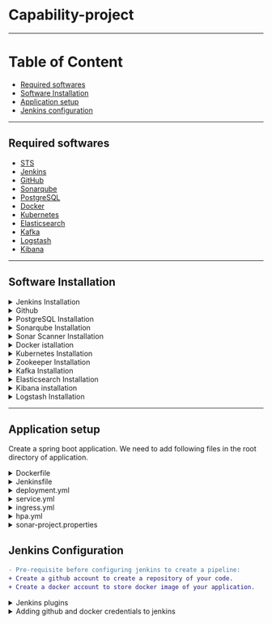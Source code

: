 # Capability-project
---

# Table of Content
* [Required softwares](#required_softwares)
* [Software Installation](#software_installation)
* [Application setup](#application_setup)
* [Jenkins configuration](#jenkins_configuration)
---

## <a name="required_s oftwares"></a>Required softwares
* [STS](https://spring.io/tools)
* [Jenkins](https://jenkins.io/)
* [GitHub](https://github.com/)
* [Sonarqube](https://www.sonarqube.org/)
* [PostgreSQL](https://www.postgresql.org/)
* [Docker](https://www.docker.com/)
* [Kubernetes](https://kubernetes.io/)
* [Elasticsearch](https://www.elastic.co/products/elasticsearch)
* [Kafka](https://kafka.apache.org/)
* [Logstash](https://www.elastic.co/products/logstash)
* [Kibana](https://www.elastic.co/products/kibana)
---

## <a name="software_installation"></a>Software Installation

<details>
<summary>Jenkins Installation</summary>

 **Step 1 — Installing Jenkins**

* First, we'll add the repository key to the system.
  ```
  $ wget -q -O - https://pkg.jenkins.io/debian/jenkins-ci.org.key | sudo apt-key add -
  ```
* When the key is added, the system will return OK. Next, we'll append the Debian package repository address to the server's sources.list:
  ```
  $ echo deb https://pkg.jenkins.io/debian-stable binary/ | sudo tee /etc/apt/sources.list.d/jenkins.list
  ```
* When both of these are in place, we'll run update so that apt-get will use the new repository:
  ```
  $ sudo apt-get update
  ```
* Finally, we'll install Jenkins and its dependencies, including Java:
  ```
  $ sudo apt-get install jenkins
  ```
 **Step 2 — Starting Jenkins**

* Now that Jenkins and its dependencies are in place, we'll start the Jenkins server.
  ```
  $ sudo systemctl start jenkins
  ```
* Since systemctl doesn't display output, we'll use its status command to verify that it started successfully:
  ```
  $ sudo systemctl status jenkins
  ```
* If everything went well, the beginning of the output should show that the service is active and configured to start at boot:
  ```
  Output
  ● jenkins.service - LSB: Start Jenkins at boot time
  Loaded: loaded (/etc/init.d/jenkins; bad; vendor preset: enabled)
  Active:active (exited) since Thu 2017-04-20 16:51:13 UTC; 2min 7s ago
    Docs: man:systemd-sysv-generator(8)
  ```
* Add jenkins user to the sudo group:
  ```
  $ usermod -a -G sudo jenkins
  ```
 **Step 3 — Opening the Firewall**  
* By default, Jenkins runs on port 8080, so we'll open that port using ufw:
  ```
  $ sudo ufw allow 8080
  ```
* We can see the new rules by checking UFW's status.
  ```
  $ sudo ufw status
  ```
* We should see that traffic is allowed to port 8080 from anywhere:
  ```
  Output
  Status: active

  To                         Action      From
  --                         ------      ----
  OpenSSH                    ALLOW       Anywhere
  8080                       ALLOW       Anywhere
  OpenSSH (v6)               ALLOW       Anywhere (v6)
  8080 (v6)                  ALLOW       Anywhere (v6)
  ```
* Note: If the firewall is inactive, the following commands will make sure that OpenSSH is allowed and then enable it.
  ```
  $ sudo ufw allow OpenSSH
  $ sudo ufw enable
  ```
 **Step 4 — Setting up Jenkins**
* To set up our installation, we'll visit Jenkins on its default port, 8080, using the server domain name or IP address: http://ip_address_or_domain_name:8080

* We should see "Unlock Jenkins" screen, which displays the location of the initial password
![unlock-jenkins](images/unlock-jenkins.png)
* In the terminal window, we'll use the cat command to display the password:
  ```
  $ sudo cat /var/lib/jenkins/secrets/initialAdminPassword
  ```
* We'll copy the 32-character alphanumeric password from the terminal and paste it into the "Administrator password" field, then click "Continue". The next screen presents the option of installing suggested plugins or selecting specific plugins.
![jenkins-customize](images/jenkins-customize.png)
* We'll click the "Install suggested plugins" option, which will immediately begin the installation process.
![jenkins-plugins](images/jenkins-plugins.png)
* When the installation is complete, we'll be prompted to set up the first administrative user. It's possible to skip this step and continue as admin using the initial password we used above, but we'll take a moment to create the user.
![jenkins-first-admin](images/jenkins-first-admin.png)
* Once the first admin user is in place, you should see a "Jenkins is ready!" confirmation screen.
![jenkins-ready](images/jenkins-ready.png)
* Click start using jenkins to visit the main Jenkins dashboard.
![jenkins-using](images/jenkins-using.png)

* At this point, Jenkins has been successfully installed.
</details>

<details>
<summary>Github</summary>

* Create account on github so that you can store your code in online repository.
</details>

<details>
<summary>PostgreSQL Installation</summary>
  
* Before proceeding with installation of any kind of package, use the following command to update your Ubuntu system. To execute this command, remember to login from non-root user with sudo privileges. 
  ```
  $ sudo apt-get update
  ```
* Now install postgresql using this command.
  ```
  $ sudo apt-get install postgresql postgresql-contrib
  ```
  **Using postgresql**
  
* Start the postgresql service by using folowing command:
  ```
  $ sudo service postgresql start
  ```
* locate pg_hba.conf file in your system using command:
  ```
  $ locate pg_hba.conf
  ```
* add following line in _IPV4 local connection_ of pg_hba.conf file so that docker image can be connected to your local databse.
  ```
  host    all   	        all             <ip address of your machine>/32         md5
  ```
* Switch over to the postgres account on your server by typing:
  ```
  $ sudo -i -u postgres
  ```
* You can now access a Postgres prompt immediately by typing:
  ```
  $ psql
  ```
* You will be logged in and able to interact with the database management system right away.
* Command prompt will look like this
  ```
  psql=#
  ```
* Exit out of the PostgreSQL prompt by typing:
  ```
  postgres=# \q
  ```
</details>

<details>
<summary>Sonarqube Installation</summary>

* First, create a user for SonarQube with the following command:
  ```
  $ sudo adduser sonar
  ```
* switch to the postgres user with the following command
  ```
  $ sudo su postgres
  ```
* Next, switch to the PostgreSQL shell with the following command:
  ```
  psql
  ```
* Next, set password for sonar user and create a sonar database with the following command:
  ```
  psql=# ALTER USER sonar WITH ENCRYPTED password 'password';
  psql=# CREATE DATABASE sonar OWNER sonar;
  ```
* Next, extit from the PostgreSQL shell:
  ```
  psql=# \q
  ```
* Now exit from postgres user
  ```
  $ exit
  ```
* Next, download the latest version of SonarQube with the following command:
  ```
  $ wget https://binaries.sonarsource.com/Distribution/sonarqube/sonarqube-6.7.6.zip
  ```
* Once the download is completed, unzip the downloaded file with the following command:
  ```
  $ unzip sonarqube-6.7.6.zip
  ```
* Next, copy the extracted directory to the /opt with the following command:
  ```
  $ sudo cp -r sonarqube-6.7.6 /opt/sonarqube
  ```
* add onar user to the group
  ```
  $ sudo groupadd sonar
  $ sudo useradd -c "Sonar System User" -d /opt/sonarqube -g sonar -s /bin/bash sonar
  $ sudo chown -R sonar:sonar /opt/sonarqube
  ```
* Next, you will need to configure SonarQube to run as a sonar user. You can do this with the following command:
  ```
  $ sudo nano /opt/sonarqube/bin/linux-x86-64/sonar.sh
  ```
* Make the following changes:
  ```
  RUN_AS_USER=sonar
  ```
* Save and close the file. Then, open SonarQube default configuration file and modify the database credentials with the one we created earlier:
  ```
  $ sudo nano /opt/sonarqube/conf/sonar.properties
  ```
* Make the following changes:
  ```
  sonar.jdbc.username=sonar
  sonar.jdbc.password=password
  sonar.jdbc.url=jdbc:postgresql://localhost/sonar
  sonar.web.host=127.0.0.1
  sonar.search.javaOpts=-Xms512m  -Xmx512m
  ```
* Save and close the file, when you are finished.
* 
  **Create Systemd Service file for SonarQube**
* Next, you will need to create a systemd service file to manage SonarQube service. You can do this with the following command:
  ```
  $ sudo nano /etc/systemd/system/sonar.service
  ```
* Add the following lines:
  ```
  [Unit]
  Description=SonarQube service
  After=syslog.target network.target

  [Service]
  Type=forking

  ExecStart=/opt/sonarqube/bin/linux-x86-64/sonar.sh start
  ExecStop=/opt/sonarqube/bin/linux-x86-64/sonar.sh stop

  User=sonar
  Group=sonar
  Restart=always

  [Install]
  WantedBy=multi-user.target
  ```
* Save and close the file, when you are finished. Then, start SonarQube service and enable it to start on boot time with the following command:
  ```
  $ sudo systemctl start sonar
  $ sudo systemctl enable sonar
  ```
* You can check the status of SonarQube service with the following command:
  ```
  $ sudo systemctl status sonar
  ```
* output
  ```
  ? sonar.service - SonarQube service
   Loaded: loaded (/etc/systemd/system/sonar.service; disabled; vendor preset: enabled)
   Active: active (running) since Sun 2018-12-02 13:55:34 UTC; 2min 52s ago
  Process: 2339 ExecStart=/opt/sonarqube/bin/linux-x86-64/sonar.sh start (code=exited, status=0/SUCCESS)
   Main PID: 2396 (wrapper)
      Tasks: 133 (limit: 2323)
     CGroup: /system.slice/sonar.service
             ??2396 /opt/sonarqube/bin/linux-x86-64/./wrapper /opt/sonarqube/bin/linux-x86-64/../../conf/wrapper.conf wrapper.syslog.ident=SonarQ
             ??2399 java -Dsonar.wrapped=true -Djava.awt.headless=true -Xms8m -Xmx32m -Djava.library.path=./lib -classpath ../../lib/jsw/wrapper-
             ??2445 /usr/lib/jvm/java-8-oracle/jre/bin/java -XX:+UseConcMarkSweepGC -XX:CMSInitiatingOccupancyFraction=75 -XX:+UseCMSInitiatingOc
             ??2545 /usr/lib/jvm/java-8-oracle/jre/bin/java -Djava.awt.headless=true -Dfile.encoding=UTF-8 -Djava.io.tmpdir=/opt/sonarqube/temp -
             ??2622 /usr/lib/jvm/java-8-oracle/jre/bin/java -Djava.awt.headless=true -Dfile.encoding=UTF-8 -Djava.io.tmpdir=/opt/sonarqube/temp -

  Dec 02 13:55:33 ubuntu1804 systemd[1]: Starting SonarQube service...
  Dec 02 13:55:33 ubuntu1804 sonar.sh[2339]: Starting SonarQube...
  Dec 02 13:55:34 ubuntu1804 sonar.sh[2339]: Started SonarQube.
  Dec 02 13:55:34 ubuntu1804 systemd[1]: Started SonarQube service.
  ```
</details>

<details>
<summary>Sonar Scanner Installation</summary>
  
* create a directory
  ```
  $ sudo mkdir /opt/sonarscanner
  $ cd /opt/sonarscanner
  ```
* download sonar scanner:
  ```
  $ https://docs.sonarqube.org/display/SCAN/Analyzing+with+SonarQube+Scanner
  ```
* Extract the zip file
  ```
  $ sudo unzip sonar-scanner-cli-3.0.3.778-linux.zip
  ```
* remove downloaded zip file
  ```
  $ sudo rm sonar-scanner-cli-3.0.3.778-linux.zip
  ```
* open sonar-scanner.properties file
  ```
  $ sudo nano sonar-scanner-3.0.3.778-linux/conf/sonar-scanner.properties
  ```
* add below line in property file
  ```
  sonar.host.url=https://localhost:9000
  ```
* change permission of scanner
  ```
  $ sudo chmod +x sonar-scanner-3.0.3.778-linux/bin/sonar-scanner
  ```
</details>

<details>
<summary>Docker istallation</summary>
  
* First, in order to ensure the downloads are valid, add the GPG key for the official Docker repository to your system:
  ```
  $ curl -fsSL https://download.docker.com/linux/ubuntu/gpg | sudo apt-key add -
  ```
* Add the Docker repository to APT sources:
  ```
  $ sudo add-apt-repository "deb [arch=amd64] https://download.docker.com/linux/ubuntu $(lsb_release -cs) stable"
  ```
* Next, update the package database with the Docker packages from the newly added repo:
  ```
  $ sudo apt-get update
  ```
* Make sure you are about to install from the Docker repo instead of the default Ubuntu 16.04 repo:
  ```
  $ apt-cache policy docker-ce
  ```
* You should see output similar to the follow:
  ```
  docker-ce:
  Installed: (none)
  Candidate: 18.06.1~ce~3-0~ubuntu
  Version table:
     18.06.1~ce~3-0~ubuntu 500
        500 https://download.docker.com/linux/ubuntu xenial/stable amd64 Packages
  ```
* Notice that docker-ce is not installed, but the candidate for installation is from the Docker repository for Ubuntu 16.04 (xenial).
* 
* Finally, install Docker:
  ```
  $ sudo apt-get install -y docker-ce
  ```
* Docker should now be installed, the daemon started, and the process enabled to start on boot. Check that it's running:
  ```
  $ sudo systemctl status docker
  ```
* The output should be similar to the following, showing that the service is active and running:
  ```
  Output
  ● docker.service - Docker Application Container Engine
     Loaded: loaded (/lib/systemd/system/docker.service; enabled; vendor preset: enabled)
     Active: active (running) since Thu 2018-10-18 20:28:23 UTC; 35s ago
       Docs: https://docs.docker.com
   Main PID: 13412 (dockerd)
     CGroup: /system.slice/docker.service
             ├─13412 /usr/bin/dockerd -H fd://
             └─13421 docker-containerd --config /var/run/docker/containerd/containerd.toml
  ```
</details>

<details>
  <summary>Kubernetes Installation</summary>
  
 **1. Update Ubuntu dependencies**
* Update your system’s dependencies to get ready for the Kubernetes installation.
  ```
  $ sudo apt-get update
  $ sudo apt-get install -y apt-transport-https
  ```
  **2. Install VirtualBox on Ubuntu**
* Install VirtualBox to run virtual machines on your system.
  ```
  $ sudo apt-get install -y virtualbox virtualbox-ext-pack
  ```
  **3. Install kubectl**
* Install kubectl, which you use to interact with the Kubernetes cluster.
  ```
  $ curl -s https://packages.cloud.google.com/apt/doc/apt-key.gpg | sudo apt-key add -
  $ sudo touch /etc/apt/sources.list.d/kubernetes.list 
  $ echo "deb http://apt.kubernetes.io/ kubernetes-xenial main" | sudo tee -a /etc/apt/sources.list.d/kubernetes.list
  $ sudo apt-get update
  $ sudo apt-get install -y kubectl
  ```
  **4. Install minikube**
* Download and install minikube, which runs a single node Kubernetes cluster on your machine.
  ```
  $ curl -Lo minikube https://storage.googleapis.com/minikube/releases/v0.28.2/minikube-linux-amd64
  $ chmod +x minikube && sudo mv minikube /usr/local/bin/
  ```
* Now start up Minikube and use kubectl to find what version of Kubernetes you’re running on Ubuntu.
  ```
  $ minikube start
  ```
* Terminal will look like this
![minikube-1](images/minikube-1.png)
</details>

<details>
<summary>Zookeeper Installation</summary>

* Install zookeper using command
  ```
  $ sudo apt-get install zookeeperd
  ```
* we will now check if Zookeeper is alive and if it’s OK 😛
  ```
  $ telnet localhost 2181
  ```
* at Telnet prompt, we will enter
  ```
  ruok
  ```
* (are you okay) if it’s all okay it will end telnet session and reply with
  ```
  imok
  ```
* Start zookeeper service using 
  ```
  $ sudo /usr/share/zookeeper/bin/zkServer.sh start-foreground
  ```
* 
</details>

<details>
  <summary>Kafka Installation</summary>
  
* Download kafka
  ```
  $ wget wget http://mirrors.estointernet.in/apache/kafka/2.1.0/kafka_2.11-2.1.0.tgz
  ```
* Next, create a directory for Kafka installation:
  ```
  $ sudo mkdir /opt/Kafka
  $ cd /opt/Kafka
  ```
* Extract the downloaded archive using tar command in /opt/Kafka:
  ```
  sudo tar -xvf kafka_2.11-2.1.0.tgz -C /opt/Kafka/
  ```
* open server.properties using following command
  ```
  sudo nano /opt/Kafka/kafka_2.11-2.1.0/config/server.properties
  ```
* add following line to the file
  ```
  listeners=PLAINTEXT://<io address of your machine>:9092
  ```
* The next step is to start Kafka server, you can start it by running kafka-server-start.sh script located at /opt/Kafka/kafka_2.11-2.1.0/bin/ directory.
  ```
  $ sudo /opt/Kafka/kafka_2.11-2.1.0/bin/kafka-server-start.sh /opt/Kafka/kafka_2.11-2.1.0/config/server.properties
  ```
  **Testing installation**

* In a terminal start a kafka server
  ```
  sudo /opt/Kafka/kafka_2.11-2.1.0/bin/kafka-server-start.sh /opt/Kafka/kafka_2.11-2.1.0/config/server.properties
  ```
* In another terminal create a topic
  ```
  $ sudo /opt/Kafka/kafka_2.11-2.1.0/bin/kafka-topics.sh --create --zookeeper localhost:2181 --replication-factor 1 --partitions 1 --topic test
  ```
* List all topics with the command below and it will print test the topic we just created
  ```
  $ /opt/Kafka/kafka_2.11-2.1.0/bin/kafka-topics.sh --list --zookeeper localhost:2181
  ```
* Let’s start publishing messages on test topic
  ```
  $ /opt/Kafka/kafka_2.11-2.1.0/bin/kafka-console-producer.sh --broker-list localhost:9092 --topic test
  ```
* We will now create a subscriber on test topic and listen from the beginning of the topic.
  ```
  $ /opt/Kafka/kafka_2.11-2.1.0/bin/kafka-console-consumer.sh --bootstrap-server localhost:9092 --topic test --from-beginning
  ```
* Enter some message in the producer
  ```
  $ Hello world!!!
  ```
* You will see the messages appearing on the subscriber terminal.
</details>

<details>
  <summary>Elasticsearch Installation</summary>
  
* To begin, run the following command to import the Elasticsearch public GPG key into APT:
  ```
  $ wget -qO - https://artifacts.elastic.co/GPG-KEY-elasticsearch | sudo apt-key add -
  ```
* Next, add the Elastic source list to the sources.list.d directory, where APT will look for new sources:
  ```
  $ echo "deb https://artifacts.elastic.co/packages/6.x/apt stable main" | sudo tee -a /etc/apt/sources.list.d/elastic-6.x.list
  ```
* Next, update your package lists so APT will read the new Elastic source:
  ```
  $ sudo apt update
  ```
* Then install Elasticsearch with this command:
  ```
  $ sudo apt install elasticsearch
  ```
* Once Elasticsearch is finished installing, use your preferred text editor to edit Elasticsearch's main configuration file, elasticsearch.yml. Here, we'll use nano:
  ```
  $ sudo nano /etc/elasticsearch/elasticsearch.yml
  ```
* Elasticsearch listens for traffic from everywhere on port 9200. You will want to restrict outside access to your Elasticsearch instance to prevent outsiders from reading your data or shutting down your Elasticsearch cluster through the REST API. Find the line that specifies network.host, uncomment it, and replace its value with localhost so it looks like this:
  ```
  ...
  network.host: localhost
  ...
  ```
* Save and close elasticsearch.yml by pressing CTRL+X, followed by Y and then ENTER if you're using nano. Then, start the Elasticsearch service with systemctl:
  ```
  $ sudo systemctl start elasticsearch
  ```
* Next, run the following command to enable Elasticsearch to start up every time your server boots:
  ```
  $ sudo systemctl enable elasticsearch
  ```
* You can test whether your Elasticsearch service is running by sending an HTTP request:
  ```
  $ curl -X GET "localhost:9200"
  ```
* You will see a response showing some basic information about your local node, similar to this:
  ```
  Output
  {
    "name" : "ZlJ0k2h",
    "cluster_name" : "elasticsearch",
    "cluster_uuid" : "beJf9oPSTbecP7_i8pRVCw",
    "version" : {
      "number" : "6.4.2",
      "build_flavor" : "default",
      "build_type" : "deb",
      "build_hash" : "04711c2",
      "build_date" : "2018-09-26T13:34:09.098244Z",
      "build_snapshot" : false,
      "lucene_version" : "7.4.0",
      "minimum_wire_compatibility_version" : "5.6.0",
      "minimum_index_compatibility_version" : "5.0.0"
    },
    "tagline" : "You Know, for Search"
  }
  ```
</details>

<details>
  <summary>Kibana installation</summary>
  
* use below command to install kibana
  ```
  $ sudo apt install kibana
  ```
* Then enable and start the Kibana service:
  ```
  $ sudo systemctl enable kibana
  $ sudo systemctl start kibana
  ```
* By default, Kibana listens on localhost which means you can not access Kibana web interface from external machines.
* To enale the access, edit /etc/kibana/kibana.yml file.
  ```
  $ sudo nano /etc/kibana/kibana.yml
  ```
* Make changes to the below line with your server IP address.
  ```
  server.host: <ip address of your machine>
  ```
* Also, some cases Elasticsearch and Kibana run on different machines, so update the below line with IP address of Elasticsearch server.
  ```
  elasticsearch.url: "http://localhost:9200"
  ```
* Start and enable Kibana on machine startup.
  ```
  $ sudo systemctl restart kibana
  $ sudo systemctl enable kibana
  ```
</details>

<details>
  <summary>Logstash Installation</summary>
  
* Install Logstash with this command:
  ```
  $ sudo apt install logstash
  ```
* After installing Logstash, you can move on to configuring it. Logstash's configuration files are written in the JSON format and reside in the /etc/logstash/conf.d directory. As you configure it, it's helpful to think of Logstash as a pipeline which takes in data at one end, processes it in one way or another, and sends it out to its destination (in this case, the destination being Elasticsearch). A Logstash pipeline has two required elements, input and output, and one optional element, filter. The input plugins consume data from a source, the filter plugins process the data, and the output plugins write the data to a destination.

* Create a configuration file called **logstash-kafka.conf**
  ```
  input {
    kafka {
            bootstrap_servers => "<ip address mentioned in kafka>:9092"
            topics => ["feedback-api"]
    }
  }

  output {
     elasticsearch {
        hosts => ["localhost:9200"]
        index => "feedback-api"
        workers => 1
      }
  }
  ```
* Save and close the file.
* Test your Logstash configuration with this command:
  ```
  $ sudo -u logstash /usr/share/logstash/bin/logstash --path.settings /etc/logstash -t
  ```
* If there are no syntax errors, your output will display Configruation OK after a few seconds. If you don't see this in your output, check for any errors that appear in your output and update your configuration to correct them.
* If your configuration test is successful, start and enable Logstash to put the configuration changes into effect:
  ```
  $ sudo systemctl start logstash
  $ sudo systemctl enable logstash
  ```
</details>

---
## <a name="application_setup"></a>Application setup
Create a spring boot application.
We need to add following files in the root directory of application.
  
  <details>
  <summary>Dockerfile</summary>

  * Docker can build images automatically by reading the instructions from a Dockerfile. A Dockerfile is a text document that contains all the commands a user could call on the command line to assemble an image. A Dockerfile must start with a `FROM` instruction. The FROM instruction specifies the Base Image from which you are building. 
  * The VOLUME instruction creates a mount point with the specified name and marks it as holding externally mounted volumes from native host or other containers. 
  * The ADD instruction copies new files, directories or remote file URLs from <src> and adds them to the filesystem of the image at the path <dest>.
  * The EXPOSE instruction informs Docker that the container listens on the specified network ports at runtime.
  * An ENTRYPOINT allows you to configure a container that will run as an executable.
  * Sample: [Dockerfile](https://github.com/kartikjalgaonkar/Capability-project/blob/master/Dockerfile)
</details>
  
<details>
  <summary>Jenkinsfile</summary>
  
  * Jenkins Pipeline is a suite of Jenkins features, installed as plugins, which enable implementation of continuous delivery pipelines, which are the automated processes for getting software from source control through deployment to end users.
  * A Jenkinsfile is a text file that contains the definition of a Jenkins Pipeline and is checked into source control.
  * We will be designing Jenkisfile using groovy script.
  * It contains various stages of CI/CD (from pulling code to its deployment).
  * Sample: [Jenkinsfile](https://github.com/kartikjalgaonkar/Capability-project/blob/master/Jenkinsfile)
</details>
  
<details>
  <summary>deployment.yml</summary>
  
  * This file contains all the information related to deployment like name of deploymnet, number of replicas to be created, which image to be used for deployment, etc.
  * Sample: [deployment.yml](https://github.com/kartikjalgaonkar/Capability-project/blob/master/deployment.yml)
</details>
  
<details>
  <summary>service.yml</summary>
  
  * A Kubernetes Service is an abstraction which defines a logical set of Pods and a policy by which to access them - sometimes called a micro-service. The set of Pods targeted by a Service is (usually) determined by a Label Selector.
  * Sample: [service.yml](https://github.com/kartikjalgaonkar/Capability-project/blob/master/service.yml)
</details>
  
<details>
  <summary>ingress.yml</summary>

  * Ingress, added in Kubernetes v1.1, exposes HTTP and HTTPS routes from outside the cluster to services within the cluster. Traffic routing is controlled by rules defined on the ingress resource.
  * An ingress can be configured to give services externally-reachable URLs, load balance traffic, terminate SSL, and offer name based virtual hosting. An ingress controller is responsible for fulfilling the ingress, usually with a loadbalancer, though it may also configure your edge router or additional frontends to help handle the traffic.
  * An ingress does not expose arbitrary ports or protocols. Exposing services other than HTTP and HTTPS to the internet typically uses a service of type Service.Type=NodePort or Service.Type=LoadBalancer.
  * Sample: [ingress.yml](https://github.com/kartikjalgaonkar/Capability-project/blob/master/ingress.yml)
</details>
  
<details>
  <summary>hpa.yml</summary>
  
  * hpa stands for Horizontal Pod Autoscaler. It automatically scales the number of pods in a replication controller, deployment or replica set based on observed CPU utilization.
  * Before applying hpa.yml file make sure that _heapster_ and _metrics-server_ are enabled on your system.
  * To check, use **minikube addons**
  * To enable addon, use **minikube addons enable addon-name**
  * Sample: [hpa.yml](https://github.com/kartikjalgaonkar/Capability-project/blob/master/hc-feedback-hpa.yaml)
</details>
  
  <details><summary>sonar-project.properties</summary></details>

## <a name="jenkins_configuration"></a>Jenkins Configuration
```diff
- Pre-requisite before configuring jenkins to create a pipeline:
+ Create a github account to create a repository of your code.
+ Create a docker account to store docker image of your application.
```
<details>
  <summary>Jenkins plugins</summary>
  
Add following plugins to jenkins
  * Docker plugin
  * GitHub Integration Plugin
  * Kafka Logs Plugin
  * Kubernetes Continuous Deploy Plugin
  * Pipeline: GitHub Groovy Libraries
  * SonarQube Scanner for Jenkins
</details>

<details>
  <summary>Adding github and docker credentials to jenkins</summary>
  
* Start jenkins
* go to credentials --> System --> Global credentials(unrestricted) --> add credentials.
![jenkins_credentails](images/jenkins_credentails.png)
* add docker and git credentials in this tab. Give unique id because it will be used in jenkins pipeline.
</details>
